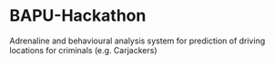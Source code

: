 # BAPU-Hackathon
Adrenaline and behavioural analysis system for prediction of driving locations for criminals (e.g. Carjackers)
